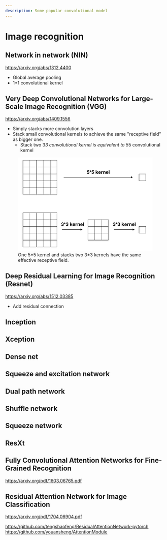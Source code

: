 ```yaml
---
description: Some popular convolutional model
---
```


# Image recognition

## Network in network (NIN)

https://arxiv.org/abs/1312.4400
* Global average pooling
* 1*1 convolutional kernel

## Very Deep Convolutional Networks for Large-Scale Image Recognition (VGG)

https://arxiv.org/abs/1409.1556

* Simply stacks more convolution layers
* Stack small convolutional kernels to achieve the same "receptive field" as bigger one.
  * Stack two 3*3 convolutional kernel is equivalent to 5*5 convolutional kernel 

<figure class="image">
<img src=".gitbook/assets/receptive-field.png">
<figcaption>One 5*5 kernel and stacks two 3*3 kernels have the same effective receptive field.</figcaption>
</figure>

## Deep Residual Learning for Image Recognition (Resnet)

https://arxiv.org/abs/1512.03385

* Add residual connection
 
## Inception

## Xception

## Dense net

## Squeeze and excitation network

## Dual path network

## Shuffle network

## Squeeze network

## ResXt

## Fully Convolutional Attention Networks for Fine-Grained Recognition

https://arxiv.org/pdf/1603.06765.pdf

## Residual Attention Network for Image Classification

https://arxiv.org/pdf/1704.06904.pdf

https://github.com/tengshaofeng/ResidualAttentionNetwork-pytorch
https://github.com/youansheng/AttentionModule

